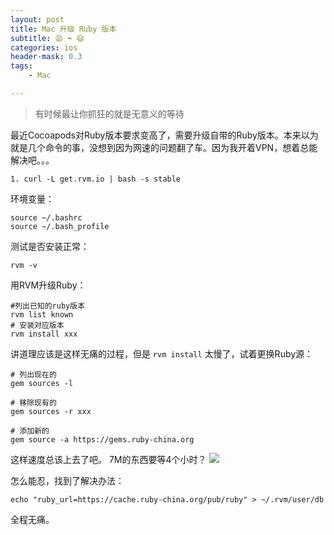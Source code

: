 ```yaml
---
layout: post
title: Mac 升级 Ruby 版本
subtitle: 😫 ➡️ 😄
categories: ios
header-mask: 0.3
tags: 
    - Mac

---
```


> 有时候最让你抓狂的就是无意义的等待  
	
最近Cocoapods对Ruby版本要求变高了，需要升级自带的Ruby版本。本来以为就是几个命令的事，没想到因为网速的问题翻了车。因为我开着VPN，想着总能解决吧。。。

	1. curl -L get.rvm.io | bash -s stable  

环境变量：

	source ~/.bashrc  
	source ~/.bash_profile  
	
测试是否安装正常：

	rvm -v 
	
用RVM升级Ruby：
	
	#列出已知的ruby版本  
	rvm list known  
	# 安装对应版本
	rvm install xxx
	
讲道理应该是这样无痛的过程，但是 `rvm install` 太慢了，试着更换Ruby源：

	# 列出现在的
	gem sources -l
	
	# 移除现有的
	gem sources -r xxx
	
	# 添加新的
	gem source -a https://gems.ruby-china.org
	
这样速度总该上去了吧。
7M的东西要等4个小时？
![](http://o6ledomfy.bkt.clouddn.com/20170808150219689164312.jpg) 

怎么能忍，找到了解决办法：

	echo "ruby_url=https://cache.ruby-china.org/pub/ruby" > ~/.rvm/user/db
	
全程无痛。

